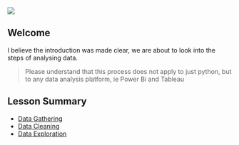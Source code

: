 <img src="#2 Data Wrangling/Images/start.webp">

## Welcome

I believe the introduction was made clear, we are about to look into the steps of analysing data.
> Please understand that this process does not apply to just python, but to any data analysis platform, ie Power Bi and Tableau

## Lesson Summary
- [Data Gathering](https://github.com/EphraimOAgyeman/Data-Analysis-Complete-Tutorials/blob/50accad436950c575d01e5ff307fcfcfea197e63/%232%20Data%20Wrangling/1.%20Data%20Gathering.md)
- [Data Cleaning](https://github.com/EphraimOAgyeman/Data-Analysis-Complete-Tutorials/blob/2b8ab2f27b04c325f770024265e32202628a52d5/%232%20Data%20Wrangling/2.%20Data%20Cleaning.md)
- [Data Exploration](https://github.com/EphraimOAgyeman/Data-Analysis-Complete-Tutorials/blob/b0e00bba77c32ccb5d8ff09aa1dc067a3ba8b65e/%232%20Data%20Wrangling/3.%20Data%20Exploring%20and%20Insigts.md)

